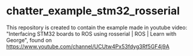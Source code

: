 # chatter_example_stm32_rosserial
This repository is created to contain the example made in youtube video: "Interfacing STM32 boards to ROS using rosserial | ROS | Learn with George", found on https://www.youtube.com/channel/UCUtw4Px53fdyg3Rf5GF4j9A
